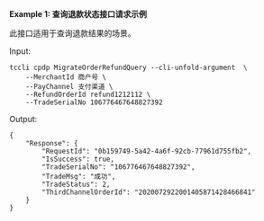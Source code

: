 **Example 1: 查询退款状态接口请求示例**

此接口适用于查询退款结果的场景。

Input: 

```
tccli cpdp MigrateOrderRefundQuery --cli-unfold-argument  \
    --MerchantId 商户号 \
    --PayChannel 支付渠道 \
    --RefundOrderId refund1212112 \
    --TradeSerialNo 106776467648827392
```

Output: 
```
{
    "Response": {
        "RequestId": "0b159749-5a42-4a6f-92cb-77961d755fb2",
        "IsSuccess": true,
        "TradeSerialNo": "106776467648827392",
        "TradeMsg": "成功",
        "TradeStatus": 2,
        "ThirdChannelOrderId": "2020072922001405871428466841"
    }
}
```

